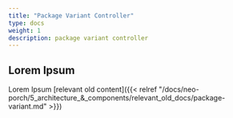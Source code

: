 ```yaml
---
title: "Package Variant Controller"
type: docs
weight: 1
description: package variant controller
---
```


## Lorem Ipsum

Lorem Ipsum [relevant old content]({{< relref "/docs/neo-porch/5_architecture_&_components/relevant_old_docs/package-variant.md" >}})
